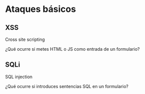 # Ataques básicos

## XSS

Cross site scripting

¿Qué ocurre si metes HTML o JS como entrada de un formulario?

## SQLi

SQL injection

¿Qué ocurre si introduces sentencias SQL en un formulario?